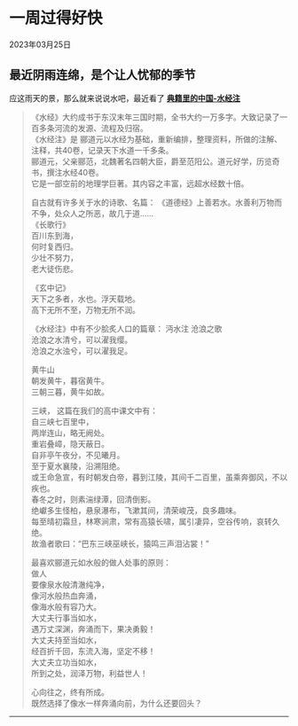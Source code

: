 # 一周过得好快
<div class="date">2023年03月25日</div>

## 最近阴雨连绵，是个让人忧郁的季节
   应这雨天的景，那么就来说说水吧，最近看了 **[典籍里的中国-水经注](https://v.youku.com/v_show/id_XNTkxNTU4Njk1Ng==.html?showid=bbaf731e4717460da32e)**

>  《水经》大约成书于东汉末年三国时期，全书大约一万多字。大致记录了一百多条河流的发源、流程及归宿。</br>
   《水经注》是 郦道元以水经为基础，重新编排，整理资料，所做的注解、注释，共40卷，记录天下水道一千多条。</br>
    郦道元，父亲郦范，北魏著名四朝大臣，爵至范阳公。道元好学，历览奇书，撰注水经40卷。</br>
    它是一部空前的地理学巨著。其内容之丰富，远超水经数十倍。</br>
>
>   自古就有许多关于水的诗歌、名篇：
>  《道德经》上善若水。水善利万物而不争，处众人之所恶，故几于道......</br>
>  《长歌行》</br>
    百川东到海，</br>
    何时复西归。</br>
    少壮不努力，</br>
    老大徒伤悲。</br>
>
>  《玄中记》</br>
    天下之多者，水也。浮天载地。</br>
    高下无所不至，万物无所不润。</br>
>   
>  《水经注》中有不少脍炙人口的篇章：
>   沔水注 沧浪之歌</br>
    沧浪之水清兮，可以濯我缨。</br>
    沧浪之水浊兮，可以濯我足。</br>
>
>   黄牛山</br>
    朝发黄牛，暮宿黄牛。</br>
    三朝三暮，黄牛如故。</br>
>
>   三峡， 这篇在我们的高中课文中有：</br>
    自三峡七百里中，</br>
    两岸连山，略无阙处。</br>
    重岩叠嶂，隐天蔽日。</br>
    自非亭午夜分，不见曦月。</br>
    至于夏水襄陵，沿溯阻绝。</br>
    或王命急宣，有时朝发白帝，暮到江陵，其间千二百里，虽乘奔御风，不以疾也。</br>
    春冬之时，则素湍绿潭，回清倒影。</br>
    绝巘多生怪柏，悬泉瀑布，飞漱其间，清荣峻茂，良多趣味。</br>
    每至晴初霜旦，林寒涧肃，常有高猿长啸，属引凄异，空谷传响，哀转久绝。</br>
    故渔者歌曰：“巴东三峡巫峡长，猿鸣三声泪沾裳！”</br>
>
>   最喜欢郦道元如水般的做人处事的原则：</br>
>   做人</br>
    要像泉水般清澈纯净，</br>
    像河水般热血奔涌，<br>
    像海水般有容乃大。</br>
    大丈夫行事当如水，</br>
    遇万丈深渊，奔涌而下，果决勇毅！</br>
    大丈夫持至当如水，</br>
    经百折千回，东流入海，坚定不移！</br>
    大丈夫立功当如水，</br>
    所到之处，润泽万物，利益世人！</br>
>
>   心向往之，终有所成。</br>
    既然选择了像水一样奔涌向前，为什么还要回头？</br>

***    